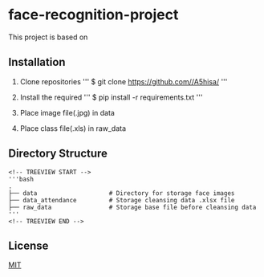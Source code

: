 # face-recognition-project

This project is based on 

## Installation

1. Clone repositories
'''
$ git clone https://github.com//A5hisa/
'''

2. Install the required
'''
$ pip install -r requirements.txt
'''

3. Place image file(.jpg) in data

4. Place class file(.xls) in raw_data

## Directory Structure

    <!-- TREEVIEW START -->
    '''bash
    .
    ├── data                    # Directory for storage face images
    ├── data_attendance         # Storage cleansing data .xlsx file 
    ├── raw_data                # Storage base file before cleansing data
    '''
    <!-- TREEVIEW END -->
    
## License

[MIT](https://choosealicense.com/licenses/mit/)